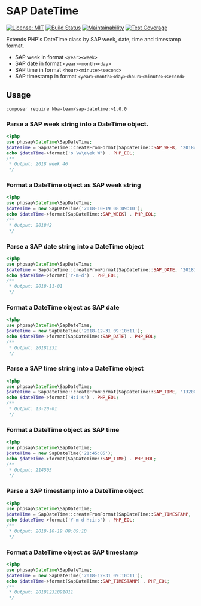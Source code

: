 # SAP DateTime

[![License: MIT][license-mit]](LICENSE)
[![Build Status][build-status-master]][travis-ci]
[![Maintainability][maintainability-badge]][maintainability]
[![Test Coverage][coverage-badge]][coverage]

Extends PHP's DateTime class by SAP week, date, time and timestamp format.

* SAP week in format `<year><week>`
* SAP date in format `<year><month><day>`
* SAP time in format `<hour><minute><second>`
* SAP timestamp in format `<year><month><day><hour><minute><second>`

## Usage

```
composer require kba-team/sap-datetime:~1.0.0
```

### Parse a SAP week string into a DateTime object. 

```php
<?php
use phpsap\DateTime\SapDateTime;
$dateTime = SapDateTime::createFromFormat(SapDateTime::SAP_WEEK, '201846');
echo $dateTime->format('o \w\e\ek W') . PHP_EOL;
/**
 * Output: 2018 week 46
 */
```

### Format a DateTime object as SAP week string

```php
<?php
use phpsap\DateTime\SapDateTime;
$dateTime = new SapDateTime('2018-10-19 08:09:10');
echo $dateTime->format(SapDateTime::SAP_WEEK) . PHP_EOL;
/**
 * Output: 201842
 */
```

### Parse a SAP date string into a DateTime object

```php
<?php
use phpsap\DateTime\SapDateTime;
$dateTime = SapDateTime::createFromFormat(SapDateTime::SAP_DATE, '20181101');
echo $dateTime->format('Y-m-d') . PHP_EOL;
/**
 * Output: 2018-11-01
 */
```

### Format a DateTime object as SAP date

```php
<?php
use phpsap\DateTime\SapDateTime;
$dateTime = new SapDateTime('2018-12-31 09:10:11');
echo $dateTime->format(SapDateTime::SAP_DATE) . PHP_EOL;
/**
 * Output: 20181231
 */
```

### Parse a SAP time string into a DateTime object

```php
<?php
use phpsap\DateTime\SapDateTime;
$dateTime = SapDateTime::createFromFormat(SapDateTime::SAP_TIME, '132001');
echo $dateTime->format('H:i:s') . PHP_EOL;
/**
 * Output: 13-20-01
 */
```

### Format a DateTime object as SAP time

```php
<?php
use phpsap\DateTime\SapDateTime;
$dateTime = new SapDateTime('21:45:05');
echo $dateTime->format(SapDateTime::SAP_TIME) . PHP_EOL;
/**
 * Output: 214505
 */
```

### Parse a SAP timestamp into a DateTime object

```php
<?php
use phpsap\DateTime\SapDateTime;
$dateTime = SapDateTime::createFromFormat(SapDateTime::SAP_TIMESTAMP, '20181019080910');
echo $dateTime->format('Y-m-d H:i:s') . PHP_EOL;
/**
 * Output: 2018-10-19 08:09:10
 */
```

### Format a DateTime object as SAP timestamp

```php
<?php
use phpsap\DateTime\SapDateTime;
$dateTime = new SapDateTime('2018-12-31 09:10:11');
echo $dateTime->format(SapDateTime::SAP_TIMESTAMP) . PHP_EOL;
/**
 * Output: 20181231091011
 */
```

[license-mit]: https://img.shields.io/badge/license-MIT-blue.svg
[travis-ci]: https://travis-ci.org/php-sap/datetime
[build-status-master]: https://api.travis-ci.org/php-sap/datetime.svg?branch=master
[maintainability-badge]: https://api.codeclimate.com/v1/badges/1bfab925e39bfaf242fc/maintainability
[maintainability]: https://codeclimate.com/github/php-sap/datetime/maintainability
[coverage-badge]: https://api.codeclimate.com/v1/badges/1bfab925e39bfaf242fc/test_coverage
[coverage]: https://codeclimate.com/github/php-sap/datetime/test_coverage

